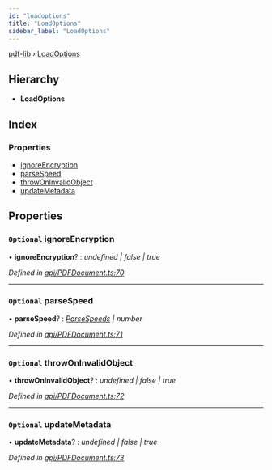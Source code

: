 ```yaml
---
id: "loadoptions"
title: "LoadOptions"
sidebar_label: "LoadOptions"
---
```


[pdf-lib](../index.md) › [LoadOptions](loadoptions.md)

## Hierarchy

* **LoadOptions**

## Index

### Properties

* [ignoreEncryption](loadoptions.md#optional-ignoreencryption)
* [parseSpeed](loadoptions.md#optional-parsespeed)
* [throwOnInvalidObject](loadoptions.md#optional-throwoninvalidobject)
* [updateMetadata](loadoptions.md#optional-updatemetadata)

## Properties

### `Optional` ignoreEncryption

• **ignoreEncryption**? : *undefined | false | true*

*Defined in [api/PDFDocument.ts:70](https://github.com/Hopding/pdf-lib/blob/e1fccea/src/api/PDFDocument.ts#L70)*

___

### `Optional` parseSpeed

• **parseSpeed**? : *[ParseSpeeds](../enums/parsespeeds.md) | number*

*Defined in [api/PDFDocument.ts:71](https://github.com/Hopding/pdf-lib/blob/e1fccea/src/api/PDFDocument.ts#L71)*

___

### `Optional` throwOnInvalidObject

• **throwOnInvalidObject**? : *undefined | false | true*

*Defined in [api/PDFDocument.ts:72](https://github.com/Hopding/pdf-lib/blob/e1fccea/src/api/PDFDocument.ts#L72)*

___

### `Optional` updateMetadata

• **updateMetadata**? : *undefined | false | true*

*Defined in [api/PDFDocument.ts:73](https://github.com/Hopding/pdf-lib/blob/e1fccea/src/api/PDFDocument.ts#L73)*
